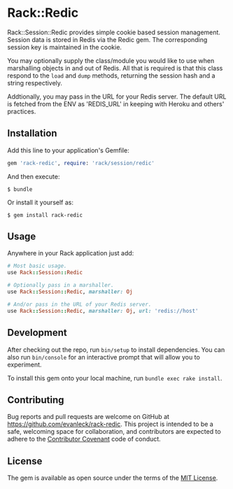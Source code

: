 # Rack::Redic

Rack::Session::Redic provides simple cookie based session management.
Session data is stored in Redis via the Redic gem. The corresponding
session key is maintained in the cookie.

You may optionally supply the class/module you would like to use when
marshalling objects in and out of Redis. All that is required is that
this class respond to the  `load` and `dump` methods, returning the
session hash and a string respectively.

Addtionally, you may pass in the URL for your Redis server. The default
URL is fetched from the ENV as 'REDIS_URL' in keeping with Heroku and
others' practices.


## Installation

Add this line to your application's Gemfile:

```ruby
gem 'rack-redic', require: 'rack/session/redic'
```

And then execute:

    $ bundle

Or install it yourself as:

    $ gem install rack-redic


## Usage

Anywhere in your Rack application just add:

```ruby
# Most basic usage.
use Rack::Session::Redic

# Optionally pass in a marshaller.
use Rack::Session::Redic, marshaller: Oj

# And/or pass in the URL of your Redis server.
use Rack::Session::Redic, marshaller: Oj, url: 'redis://host'
```


## Development

After checking out the repo, run `bin/setup` to install dependencies. You can also run `bin/console` for an interactive prompt that will allow you to experiment.

To install this gem onto your local machine, run `bundle exec rake install`.


## Contributing

Bug reports and pull requests are welcome on GitHub at https://github.com/evanleck/rack-redic. This project is intended to be a safe, welcoming space for collaboration, and contributors are expected to adhere to the [Contributor Covenant](http://contributor-covenant.org) code of conduct.


## License

The gem is available as open source under the terms of the [MIT License](http://opensource.org/licenses/MIT).
